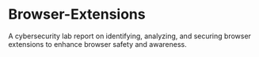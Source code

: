 # Browser-Extensions
A cybersecurity lab report on identifying, analyzing, and securing browser extensions to enhance browser safety and awareness.
